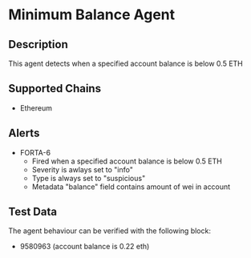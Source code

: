 # Minimum Balance Agent

## Description

This agent detects when a specified account balance is below 0.5 ETH

## Supported Chains

- Ethereum

## Alerts

- FORTA-6
  - Fired when a specified account balance is below 0.5 ETH
  - Severity is awlays set to "info"
  - Type is always set to "suspicious"
  - Metadata "balance" field contains amount of wei in account

## Test Data

The agent behaviour can be verified with the following block:

- 9580963 (account balance is 0.22 eth)
